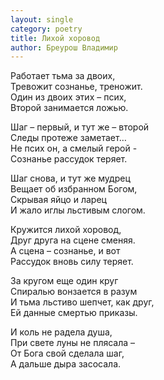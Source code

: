 ```yaml
---
layout: single
category: poetry
title: Лихой хоровод
author: Бреурош Владимир
---
```


Работает тьма за двоих,  
Тревожит сознанье, треножит.  
Один из двоих этих – псих,  
Второй занимается ложью.  

Шаг – первый, и тут же – второй  
Следы протеже заметает…  
Не псих он, а смелый герой -  
Сознанье рассудок теряет.  

Шаг снова, и тут же мудрец  
Вещает об избранном Богом,  
Скрывая яйцо и ларец  
И жало иглы льстивым слогом.  

Кружится лихой хоровод,  
Друг друга на сцене сменяя.  
А сцена – сознанье, и вот  
Рассудок вновь силу теряет.  

За кругом еще один круг  
Спиралью вонзается в разум  
 И тьма льстиво шепчет, как друг,  
Ей данные смертью приказы.  

И коль не радела душа,  
При свете луны не плясала –  
От Бога свой сделала шаг,  
А дальше дыра засосала.  
